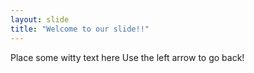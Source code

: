 ```yaml
---
layout: slide
title: "Welcome to our slide!!"
---
```

Place some witty text here 
Use the left arrow to go back!
